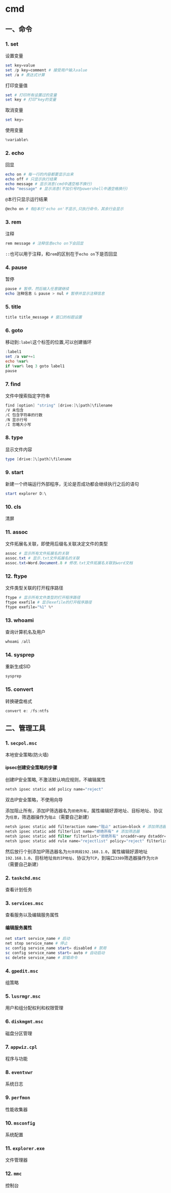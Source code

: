 # cmd

## 一、命令

### 1. set

设置变量

```powershell
set key=value
set /p key=comment # 接受用户输入value
set /a # 表达式计算
```

打印变量值

```powershell
set # 打印所有设置过的变量
set key # 打印^key的变量
```

取消变量

```powershell
set key=
```

使用变量

```powershell
%variable%
```

### 2. echo

回显

```powershell
echo on # 每一行的内容都要显示出来
echo off # 只显示执行结果
echo message # 显示消息(cmd中遇空格不换行)
echo "message" # 显示消息(不加引号时powershell中遇空格换行)
```

`@`本行只显示运行结果

```powershell
@echo on # 有@本行'echo on'不显示,只执行命令，其余行会显示
```

### 3. rem

注释

```powershell
rem message # 注释信息echo on下会回显
```

`::`也可以用于注释，和`rem`的区别在于`echo on`下是否回显

### 4. pause

暂停

```powershell
pause # 暂停，然后输入任意键继续
echo 注释信息 & pause > nul # 暂停并显示注释信息
```

### 5. title

```powershell
title title_message # 窗口的标题设置
```

### 6. goto

移动到`:label`这个标签的位置,可以创建循环

```powershell
:label1
set /a var+=1
echo %var%
if %var% leq 3 goto label1
pause
```

### 7. find

文件中搜索指定字符串

```powershell
find [option] "string" [drive:]\[path]\filename
/V 未包含
/C 包含字符串的行数
/N 显示行号
/I 忽略大小写
```

### 8. type

显示文件内容

```powershell
type [drive:]\[path]\filename
```

### 9. start

新建一个终端运行外部程序，无论是否成功都会继续执行之后的语句

```powershell
start explorer D:\
```

### 10. cls

清屏

### 11. assoc

文件拓展名关联，即使用后缀名关联决定文件的类型

```powershell
assoc # 显示所有文件拓展名的关联
assoc.txt # 显示.txt文件拓展名的关联
assoc.txt=Word.Document.8 # 修改.txt文件拓展名关联到word文档
```

### 12. ftype

文件类型关联的打开程序路径

```powershell
ftype # 显示所有文件类型的打开程序路径
ftype exefile # 显示exefile的打开程序路径
ftype exefile="%1" %*
```

### 13. whoami

查询计算机名及用户

```powershell
whoami /all
```

### 14. sysprep

重新生成SID

```powershell
sysprep
```

### 15. convert

转换硬盘格式

```powershell
convert e: /fs:ntfs
```

## 二、管理工具

### 1. `secpol.msc`

本地安全策略(防火墙)

#### ipsec创建安全策略的步骤

创建IP安全策略, 不激活默认响应规则，不编辑属性

```powershell
netsh ipsec static add policy name="reject"
```

双击IP安全策略，不使用向导

添加阻止所有，添加IP筛选器名为`拒绝所有`，属性编辑好源地址、目标地址、协议为`任意`，筛选器操作为`阻止`（需要自己新建）

```powershell
netsh ipsec static add filteraction name="阻止" action=block # 添加筛选器操作
netsh ipsec static add filterlist name="拒绝所有" # 添加筛选器
netsh ipsec static add filter filterlist="拒绝所有" srcaddr=any dstaddr=any description="拒绝一切" protocol=any mirrored=yes # 编辑筛选器的属性，即具体生效的规则
netsh ipsec static add rule name="rejectlist" policy="reject" filterlist="拒绝所有" filteraction="阻止" # 关联前面创建的policy、filteraction、filterlist命名为rejectlist
```

然后放行个别添加IP筛选器名为`允许网段192.168.1.0`，属性编辑好源地址`192.168.1.0`、目标地址`我的IP地址`、协议为`TCP`，到端口`3389`筛选器操作为`允许`（需要自己新建）

### 2. `taskchd.msc`

查看计划任务

### 3. `services.msc`

查看服务以及编辑服务属性

#### 编辑服务属性

```powershell
net start service_name # 启动
net stop service_name # 停止
sc config service_name start= disabled # 禁用
sc config service_name start= auto # 自动启动
sc delete service_name # 卸载命令
```

### 4. `gpedit.msc`

组策略

### 5. `lusrmgr.msc`

用户和组分配权利和权限管理

### 6. `diskmgmt.msc`

磁盘分区管理

### 7. `appwiz.cpl`

程序与功能

### 8. `eventvwr`

系统日志

### 9. `perfmon`

性能收集器

### 10. `msconfig`

系统配置

### 11. `explorer.exe`

文件管理器

### 12. `mmc`

控制台
